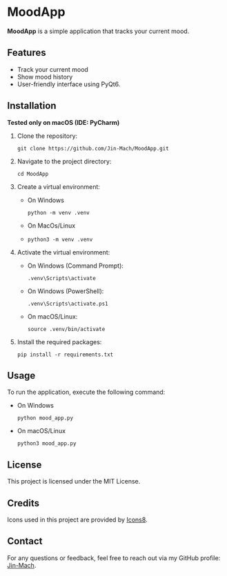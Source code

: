 # MoodApp

**MoodApp** is a simple application that tracks your current mood.

## Features

- Track your current mood
- Show mood history
- User-friendly interface using PyQt6.

## Installation
**Tested only on macOS (IDE: PyCharm)**
1. Clone the repository:
    ```
    git clone https://github.com/Jin-Mach/MoodApp.git
    ```

2. Navigate to the project directory:
    ```
    cd MoodApp
    ```

3. Create a virtual environment:
   - On Windows
     ```
     python -m venv .venv
     ```
   - On MacOs/Linux
   - ```
     python3 -m venv .venv
     ```

4. Activate the virtual environment:

   - On Windows (Command Prompt):
     ```
     .venv\Scripts\activate
     ```
   - On Windows (PowerShell):
     ```
     .venv\Scripts\activate.ps1
     ```
   - On macOS/Linux:
     ```
     source .venv/bin/activate
     ```

5. Install the required packages:
    ```
    pip install -r requirements.txt
    ```

## Usage
To run the application, execute the following command:

- On Windows
    ```
    python mood_app.py
    ```
- On macOS/Linux
    ```
    python3 mood_app.py
    ```

## License
This project is licensed under the MIT License.

## Credits
Icons used in this project are provided by [Icons8](https://icons8.com/).

## Contact
For any questions or feedback, feel free to reach out via my GitHub profile: [Jin-Mach](https://github.com/Jin-Mach).
